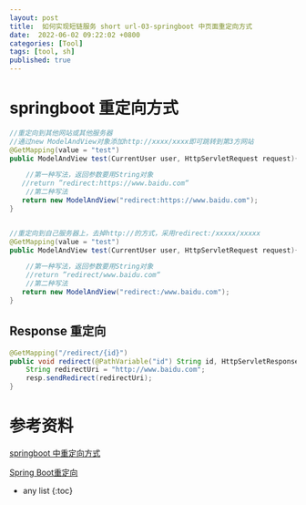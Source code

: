 ```yaml
---
layout: post
title:  如何实现短链服务 short url-03-springboot 中页面重定向方式
date:  2022-06-02 09:22:02 +0800
categories: [Tool]
tags: [tool, sh]
published: true
---
```


# springboot 重定向方式

```java
//重定向到其他网站或其他服务器
//通过new ModelAndView对象添加http://xxxx/xxxx即可跳转到第3方网站
@GetMapping(value = "test")
public ModelAndView test(CurrentUser user, HttpServletRequest request){

    //第一种写法，返回参数要用String对象
   //return ”redirect:https://www.baidu.com“ 
    //第二种写法 
   return new ModelAndView("redirect:https://www.baidu.com");
}


//重定向到自己服务器上，去掉http://的方式，采用redirect:/xxxxx/xxxxx
@GetMapping(value = "test")
public ModelAndView test(CurrentUser user, HttpServletRequest request){

    //第一种写法，返回参数要用String对象     
    //return ”redirect/www.baidu.com“
    //第二种写法 
   return new ModelAndView("redirect:/www.baidu.com");
}
```

## Response 重定向

```java
@GetMapping("/redirect/{id}")
public void redirect(@PathVariable("id") String id, HttpServletResponse resp) throws IOException {
    String redirectUri = "http://www.baidu.com";
    resp.sendRedirect(redirectUri);
}
```

# 参考资料

[springboot 中重定向方式](https://blog.csdn.net/m0_54861649/article/details/124441884)

[Spring Boot重定向](https://blog.csdn.net/weixin_38106322/article/details/122974124)

* any list
{:toc}